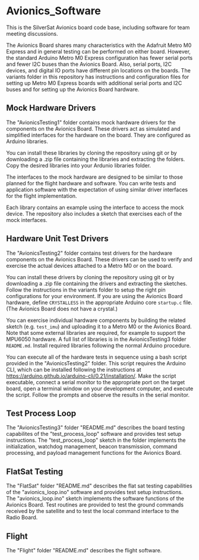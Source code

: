 # Avionics_Software
This is the SilverSat Avionics board code base, including software for team meeting discussions.

The Avionics Board shares many characteristics with the 
Adafruit Metro M0 Express and in general testing can be performed on either board. However, the standard Arduino Metro M0 Express configuration has fewer serial ports and 
fewer I2C buses than the Avionics Board. Also, serial ports, I2C devices, and digital IO ports 
have different pin locations on the boards. The variants folder in this repository has instructions and configuration files for setting up Metro M0 Express boards with additional serial ports and I2C buses and for setting up the Avionics Board hardware.

## Mock Hardware Drivers
The "AvionicsTesting1" folder contains mock hardware drivers for the components on the Avionics Board. These drivers act as simulated and simplified interfaces for the hardware on the board. They are configured as Arduino libraries.

You can install these libraries by cloning the repository using git or by downloading a .zip file containing the libraries and extracting the folders. Copy the desired libraries into your Ardunio libraries folder.

The interfaces to the mock hardware are designed to be similar to those planned for the flight hardware and software. You can write tests and application software with the expectation of using similar driver interfaces for the flight implementation.

Each library contains an example using the interface to access the mock device. The repository also includes a sketch that exercises each of the mock interfaces.

## Hardware Unit Test Drivers
The "AvionicsTesting2" folder contains test drivers for the hardware components on the Avionics Board. These drivers can be used to verify and exercise the actual devices attached to a Metro M0 or on the board.

You can install these drivers by cloning the repository using git or by downloading a .zip file containing the drivers and extracting the sketches. Follow the instructions in the variants folder to setup the right pin configurations for your environment. If you are using the Avionics Board hardware, define ```CRYSTALLESS``` in the appropriate Arduino core ```startup.c``` file. (The Avionics Board does not have a crystal.) 

You can exercise individual hardware components by building the related sketch (e.g. ```test_imu```) and uploading it to a Metro M0 or the Avionics Board. Note that some external libraries are required, for example to support the MPU6050 hardware. A full list of libraries is in the AvionicsTesting3 folder ```README.md```. Install required libraries following the normal Arduino procedure.

You can execute all of the hardware tests in sequence using a bash script provided in the "AvionicsTesting2" folder. This script requires the Arduino CLI, which can be installed following the instructions at https://arduino.github.io/arduino-cli/0.21/installation/. Make the script executable, connect a serial monitor to the appropriate port on the target board, open a terminal window on your development computer, 
and execute the script. Follow the prompts and observe the results in the serial monitor.

## Test Process Loop
The "AvionicsTesting3" folder "README.md" describes the board testing capabilites of the "test_process_loop" software and provides test setup instructions. The "test_process_loop" sketch in the folder implements the initialization, watchdog management, beacon transmission, command processing, and payload management functions for the Avionics Board.

## FlatSat Testing
The "FlatSat" folder "README.md" describes the flat sat testing capabilities of the "avionics_loop.ino" software and provides test setup instructions. The "avionics_loop.ino" sketch implements the software functions of the Avionics Board. Test routines are provided to test the ground commands received by the satellite and to test the local command interface to the Radio Board.

## Flight

The "Flight" folder "README.md" describes the flight software.
